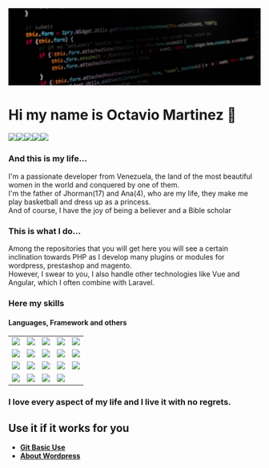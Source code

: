 <a href="https://github.com/zenx5">
<img src="https://raw.githubusercontent.com/zenx5/zenx5/main/developers-hero-developer-center_0.jpg" />
</a>


# Hi my name is Octavio Martinez 👋
<div style="display:flex; flex-direction:row">
  <img src="https://img.shields.io/badge/Status-Always Up-lightgreen?style=plastic"/>
  <a href="mailto:omartinez1618@gmail.com"><img src="https://img.shields.io/badge/Mail-omartinez1618@gmail.com-red?style=plastic&logo=gmail"/></a>
  <a href="https://api.whatsapp.com/send/?phone=58460644067&text&app_absent=0"><img src="https://img.shields.io/badge/Whatasapp-+584260644067-green?style=plastic&logo=whatsapp"/></a>
  <a href="https://github.com/zenx5/zenx5/blob/main/CV_octavio_martinez%20v5.1%20ES.pptx"><img src="https://img.shields.io/badge/CV-ES-green?style=plastic&logo=pagekit"/></a>
  <a href="https://github.com/zenx5/zenx5/blob/main/CV_octavio_martinez%20v5%20EN.pdf"><img src="https://img.shields.io/badge/CV-EN-green?style=plastic&logo=pagekit"/></a>
</div>

### And this is my life...
I'm a passionate developer from Venezuela, the land of the most beautiful women in the world and conquered by one of them.<br>
I'm the father of Jhorman(17) and Ana(4), who are my life, they make me play basketball and dress up as a princess.<br>
And of course, I have the joy of being a believer and a Bible scholar

### This is what I do...
Among the repositories that you will get here you will see a certain inclination towards PHP as I develop many plugins or modules for wordpress, prestashop and magento.<br>
However, I swear to you, I also handle other technologies like Vue and Angular, which I often combine with Laravel.

### Here my skills
#### Languages, Framework and others
<table>
  <tr>
    <td><img src="https://img.shields.io/badge/Html5-Advanced-lightgreen?style=for-the-badge&logo=html5"/></td>
    <td><img src="https://img.shields.io/badge/CSS3-Advanced-lightgreen?style=for-the-badge&logo=css3"/></td>
    <td><img src="https://img.shields.io/badge/Javascript-Advanced-lightgreen?style=for-the-badge&logo=javascript"/></td>
    <td><img src="https://img.shields.io/badge/PHP-Advanced-lightgreen?style=for-the-badge&logo=php"/></td>
    <td><img src="https://img.shields.io/badge/SQL-Medium-yellow?style=for-the-badge&logo=mysql"/></td>
  </tr>
  <tr>
    <td><img src="https://img.shields.io/badge/jQuery-Advanced-lightgreen?style=for-the-badge&logo=jquery"/></td>
    <td><img src="https://img.shields.io/badge/React-Advanced-lightgreen?style=for-the-badge&logo=react"/></td>
    <td><img src="https://img.shields.io/badge/Mui-Advanced-lightgreen?style=for-the-badge&logo=mui"/></td>
    <td><img src="https://img.shields.io/badge/Vuejs-Advanced-lightgreen?style=for-the-badge&logo=vuedotjs"/></td>
    <td><img src="https://img.shields.io/badge/Vuetify-Advanced-lightgreen?style=for-the-badge&logo=vuetify"/></td>
  </tr>
  <tr>
    <td><img src="https://img.shields.io/badge/Laravel-Advanced-lightgreen?style=for-the-badge&logo=laravel"/></td>
    <td><img src="https://img.shields.io/badge/Wordpress-Advanced-lightgreen?style=for-the-badge&logo=wordpress"/></td>
    <td><img src="https://img.shields.io/badge/Woocommerce-Advanced-lightgreen?style=for-the-badge&logo=woocommerce"/></td>
    <td><img src="https://img.shields.io/badge/Elementor-Advanced-lightgreen?style=for-the-badge&logo=elementor"/></td>
    <td><img src="https://img.shields.io/badge/Git-Advanced-lightgreen?style=for-the-badge&logo=git"/></td>
  </tr>
  <tr>
    <td><img src="https://img.shields.io/badge/Prestashop-Advanced-lightgreen?style=for-the-badge&logo=prestashop"/></td>
    <td><img src="https://img.shields.io/badge/Magento-Advanced-lightgreen?style=for-the-badge&logo=magento"/></td>
    <td><img src="https://img.shields.io/badge/Bootstrap-Advanced-lightgreen?style=for-the-badge&logo=bootstrap"/></td>
    <td><img src="https://img.shields.io/badge/Docker-Medium-yellow?style=for-the-badge&logo=docker"/></td>
  </tr>
</table>

### I love every aspect of my life and I live it with no regrets.

###
###
###

## Use it if it works for you

* [**Git Basic Use**](https://github.com/zenx5/zenx5/wiki/Git-basic-use)
* [**About Wordpress**](https://github.com/zenx5/zenx5/blob/main/habilitar%20endopoint%20en%20wordpress.mp4)
